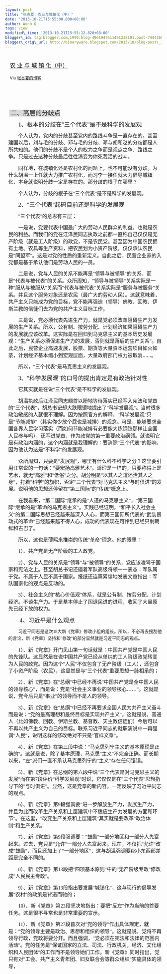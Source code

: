 ```yaml
--- 
layout: post 
title: "张炎夏：农业与城镇化（中）" 
date: '2013-10-21T15:55:00.000+08:00' 
author: Wenh Q
tags: view
modified\_time: '2013-10-21T15:55:12.820+08:00' 
blogger\_id: tag:blogger.com,1999:blog-4961947611491238191.post-7444265498643513559
blogger\_orig\_url: http://binaryware.blogspot.com/2013/10/blog-post\_1137.html
---
```

<div style="margin: 10px; padding: 5px;">

<div style="font-size: 18px;">

[农 业 与 城 镇
化（中）](http://zhangyanxiavip.blog.sohu.com/280387187.html)

</div>

<div style="font-size: 13px;">

Via [张炎夏的博客](http://zhangyanxiavip.blog.sohu.com/)

</div>

</div>

<div style="font-size: 13px; padding: 15px 0 10px 10px;">

<div style="font-size: 14px; line-height: 160%;">

 

<div
style="margin-left: 4.2pt; mso-char-indent-count: -.16; mso-para-margin-left: .17gd; text-indent: -2.4pt;">

<span
style="background: #d9d9d9; font-family: 仿宋_GB2312; font-size: 15pt; mso-pattern: gray-15 auto; mso-shading: white;"><span
style="mso-spacerun: yes;"> </span>二、高层的分歧点 </span>

</div>

<div
style="margin-left: 4.2pt; mso-char-indent-count: -.16; mso-para-margin-left: .17gd; text-indent: -2.4pt;">




</div>

<div style="text-indent: 24pt;">

<span style="font-family: 仿宋_GB2312; font-size: 14pt;">1</span><span
style="font-family: 仿宋_GB2312; font-size: 14pt;">、根本的分歧在"三个代表"是不是科学的发展观</span>

</div>

<div style="mso-char-indent-count: 2.0; text-indent: 24pt;">

<span
style="font-family: 仿宋_GB2312; font-size: 12pt;">个人认为，党内的分歧甚至党内的路线斗争是一直存在的。甚至建国以后，刘与毛的分歧、邓与毛的分歧、邓与胡和赵的分歧都是人所共知的。他们的分歧不是个人的权力之争而是观点之争、路线之争。只是过去这种分歧最后往往演变为你死我活的战斗。</span>

</div>

<div style="mso-char-indent-count: 2.0; text-indent: 24pt;">

<span
style="font-family: 仿宋_GB2312; font-size: 12pt;">同样地，在城镇化还是农村化的问题上，也不可能没有分歧。为什么胡温一上任就大力推广农村化，而习李一接任就大力倡导城镇化，本身就说明分歧一定是存在的。那分歧的根子在哪里？</span>

</div>

<div style="mso-char-indent-count: 2.0; text-indent: 24pt;">

<span
style="font-family: 仿宋_GB2312; font-size: 12pt;">个人认为，分歧的根子在"三个代表"是不是科学的发展观。</span>

</div>

<div style="text-indent: 24pt;">




</div>

<div style="text-indent: 24pt;">

<span style="font-family: 仿宋_GB2312; font-size: 14pt;">2</span><span
style="font-family: 仿宋_GB2312; font-size: 14pt;">、"三个代表"起码目前还是科学的发展观</span>

</div>

<div style="mso-char-indent-count: 2.0; text-indent: 24pt;">

<span
style="font-family: 仿宋_GB2312; font-size: 12pt;">"三个代表"的意思有三层：</span>

</div>

<div style="mso-char-indent-count: 2.0; text-indent: 24pt;">

<span
style="font-family: 仿宋_GB2312; font-size: 12pt;">一是说，党要代表中国最广大的劳动人民群众的利益，也就是农民的利益。而我们的党在江泽民同志执政之前都一直称自己仅仅是无产阶级（就是工人阶级）的政党，不是农民党。甚至因为中国农民拥有土地、农具等生产资料，把农民划为小资产阶级，仅仅承认农民是"同盟军"。这是对党的性质的重新定义。自此之后，民营企业家的入党都是基于承认他们是劳动人民的一员。</span>

</div>

<div style="mso-char-indent-count: 2.0; text-indent: 24pt;">

<span
style="font-family: 仿宋_GB2312; font-size: 12pt;">二是说，党与人民的关系不能再是"领导与被领导"的关系，而是"代表与被代表"的关系。众所周知，"领导与被领导"关系实际是一种"服从与被服从"关系而"代表与被代表"关系实际是"服务与被服务"关系。并且这个服务对象还是农民（最广大的劳动人民）。这就意味着，共产主义只能成为党的目标，党不能再强迫（领导）佛教、回教、伊斯兰教的信徒们去为党的共产主义目标工作。</span>

</div>

<div style="mso-char-indent-count: 2.0; text-indent: 24pt;">

<span
style="font-family: 仿宋_GB2312; font-size: 12pt;">三是说，党必须代表先进生产力，就是党必须改革阻碍生产力发展的生产关系。所以，公有制、按劳分配、计划经济如果阻碍生产力的发展就应该改革。这实际是在回归到马克思主义的基本历史发展观："生产关系必须促进生产力的发展，否则就是落后的生产关系"。自此之后，民营企业高速发展，股票、期货等大量资本运营项目如火如荼，计划经济基本缩小到宏观层面，大量政府部门权力被取消</span><span
style="font-size: 12pt; mso-ascii-font-family: 仿宋_GB2312; mso-fareast-font-family: 仿宋_GB2312;">……</span><span
style="font-family: 仿宋_GB2312; font-size: 12pt;">。</span>

</div>

<div style="mso-char-indent-count: 2.0; text-indent: 24pt;">

<span
style="font-family: 仿宋_GB2312; font-size: 12pt;">所以，"三个代表"是马克思主义的发展观。</span>

</div>

<div style="mso-char-indent-count: 2.0; text-indent: 24pt;">




</div>

<div style="text-indent: 24pt;">

<span style="font-family: 仿宋_GB2312; font-size: 14pt;">3</span><span
style="font-family: 仿宋_GB2312; font-size: 14pt;">、"科学发展观"的口号的提出肯定是有政治针对性</span>

</div>

<div style="mso-char-indent-count: 2.0; text-indent: 24pt;">

<span
style="font-family: 仿宋_GB2312; font-size: 12pt;">它其实就是在说"三个代表"是不科学的发展观。</span>

</div>

<div style="mso-char-indent-count: 2.0; text-indent: 24pt;">

<span
style="font-family: 仿宋_GB2312; font-size: 12pt;">胡温执政后江泽民同志翘首以盼地等待落实已经写入宪法和党章的"三个代表"，胡总书记却大跌眼镜地提出了"科学发展观"。当时很多政治敏感的人就很不理解。因为按照官方的解释，"科学发展观"只是"节能减排"（其实你少放个屁也是减排）的观念。可是，能够要求全国各界人民学习落实（而如何节能减排有必要像大炼钢铁那样让全国人民参与吗），还写进党章，作为政党的第一重要政治纲领。就说明它是有政治内涵的，这个内涵就是我理解的：要消除"三个代表"的影响，因为他认为这是"不科学"的发展观。</span>

</div>

<div style="mso-char-indent-count: 2.0; text-indent: 24pt;">

<span
style="font-family: 仿宋_GB2312; font-size: 12pt;">众所周知，只要是"发展观"，哪里有什么科不科学之分？这里要引用江常说的一句话："要宏扬高雅艺术"。道理是一样的，只要称得上是艺术，就无"高雅"和"低俗"之分。胡分明是"以其人之道还治其人之身"，打着"科学"的旗帜，否定"三个代表"对马克思主义"与时俱进"的发展。说明他的思想还停留在"第三国际"的"传统"概念上。</span>

</div>

<div style="mso-char-indent-count: 2.0; text-indent: 24pt;">

<span
style="font-family: 仿宋_GB2312; font-size: 12pt;">在我看来，"第二国际"继承的是"人道的马克思主义"，"第三国际"继承的是"革命的马克思主义"。实践已经证明，"和平长入社会主义"的第二国际思想已经越来越深入人心，而第三国际所代表的"武装暴动式的革命"已经越来越不得人心，成功的代表现在可怜到已经只剩朝鲜和古巴了。</span>

</div>

<div style="mso-char-indent-count: 2.0; text-indent: 24pt;">

<span
style="font-family: 仿宋_GB2312; font-size: 12pt;">所以，这也是薄熙来推崇的传统"革命"理念。他的眼里：</span>

</div>

<div style="mso-char-indent-count: 2.0; text-indent: 24pt;">

<span style="font-family: 仿宋_GB2312; font-size: 12pt;">1</span><span
style="font-family: 仿宋_GB2312; font-size: 12pt;">）、共产党是无产阶级的工人政党。</span>

</div>

<div style="mso-char-indent-count: 2.0; text-indent: 24pt;">

<span style="font-family: 仿宋_GB2312; font-size: 12pt;">2</span><span
style="font-family: 仿宋_GB2312; font-size: 12pt;">）、党与人民的关系是"领导"与"被领导"的关系，党应该凌驾于国家和宪法之上。甚至胡总书记还逼着军队高级将领一一表态：军队属于党。不属于人民不属于国家。报纸还连篇累牍地发表文章指出：军队国家化的观点是反动的。</span>

</div>

<div style="mso-char-indent-count: 2.0; text-indent: 24pt;">

<span style="font-family: 仿宋_GB2312; font-size: 12pt;">3</span><span
style="font-family: 仿宋_GB2312; font-size: 12pt;">）、社会主义的"核心价值观"体系，就是公有制、按劳分配、计划经济。不谈生产力。于是基本停止了国退民进的进程，收回了大量原先已经下放的权力。</span>

</div>

<div style="mso-char-indent-count: 1.96; text-indent: 27.45pt;">




</div>

<div style="mso-char-indent-count: 1.96; text-indent: 27.45pt;">

<span style="font-family: 仿宋_GB2312; font-size: 14pt;">4</span><span
style="font-family: 仿宋_GB2312; font-size: 14pt;">、习近平是什么观点</span>

</div>

<div style="text-indent: 24pt;">

<span
style="font-family: 仿宋_GB2312;">习近平同志是这次18大新《党章》修改小组的组长。所以，不必再去搜刮他的言论，新《党章》坚持和"修改"的部分显然就是习近平同志的观点。</span>

</div>

<div style="mso-char-indent-count: 2.0; text-indent: 24pt;">

<span style="font-family: 仿宋_GB2312; font-size: 12pt;">1</span><span
style="font-family: 仿宋_GB2312; font-size: 12pt;">）、新《党章》开门见山第一句话就是：中国共产党是中国人民的先锋队。这显然是在说中国共产党已经从单纯的工人阶级政党转变为人民的政党。因为这个"人民"不仅包含了无产阶级（工人），还包含了小资产阶级（农民），这显然是与"三个代表"重要思想一脉相承的；</span>

</div>

<div style="mso-char-indent-count: 2.0; text-indent: 24pt;">

<span style="font-family: 仿宋_GB2312; font-size: 12pt;">2</span><span
style="font-family: 仿宋_GB2312; font-size: 12pt;">）、新《党章》在"总纲"中已经不再说"中国共产党是全中国人民的领导核心"，而是说：党是"社会主义事业的领导核心……"。这就是说，党今后只是"事业"的领导而不是人的领导。</span>

</div>

<div style="mso-char-indent-count: 2.0; text-indent: 24pt;">

<span style="font-family: 仿宋_GB2312; font-size: 12pt;">3</span><span
style="font-family: 仿宋_GB2312; font-size: 12pt;">）、新《党章》在"总纲"中已经不再要求全国人民为共产主义奋斗而是说："党的最高理想和最终目标是实现共产主义"。这就是说，普通人（比如佛教、回教、伊斯兰教、基督教、天主教信徒们）今后可以不再以共产主义为自己的目标。联系习近平同志的就职演说中一再强调"人民"，说明这样的修改绝对不只是"官样文章"。</span>

</div>

<div style="mso-char-indent-count: 2.0; text-indent: 24pt;">

<span style="font-family: 仿宋_GB2312; font-size: 12pt;">4</span><span
style="font-family: 仿宋_GB2312; font-size: 12pt;">）、新《党章》在第三段中说："马克思列宁主义的基本原理是正确的"。这就是说，除了基本原理，马克思"主义"不完全正确。而长期以来，"左"派们一直不承认马克思列宁的"主义"存在任何错误。</span>

</div>

<div style="mso-char-indent-count: 2.0; text-indent: 24pt;">

<span style="font-family: 仿宋_GB2312; font-size: 12pt;">5</span><span
style="font-family: 仿宋_GB2312; font-size: 12pt;">）、新《党章》在总纲的第六段中说"三个代表是对马克思主义的发展"而在第7段评价"科学发展观"时说，它仅仅是在"三个代表"思想指导下的"与时俱进"。显然，这是党章的新内容，一定反映了习近平同志的观点。</span>

</div>

<div style="mso-char-indent-count: 2.0; text-indent: 24pt;">

<span style="font-family: 仿宋_GB2312; font-size: 12pt;">6</span><span
style="font-family: 仿宋_GB2312; font-size: 12pt;">）、新《党章》第9段强调要"进一步解放生产力，发展生产力，并且为此而改革生产关系和上层建筑中不适应生产力发展的方面和环节"。在这里，"改变生产关系和上层建筑"其实就是要改革"政治体制"和生产关系。</span>

</div>

<div style="mso-char-indent-count: 2.0; text-indent: 24pt;">

<span style="font-family: 仿宋_GB2312; font-size: 12pt;">7</span><span
style="font-family: 仿宋_GB2312; font-size: 12pt;">）、新《党章》第9段强调要："鼓励"一部分地区和一部分人先富起来。过去，党只是"允许"一部分人先富起来。现在，不仅把"允许"改成"鼓励"，而且还加上了"一部分地区"，这与胡温强调要缩小东西部差距是完全不同的。</span>

</div>

<div style="mso-char-indent-count: 2.0; text-indent: 24pt;">

<span style="font-family: 仿宋_GB2312; font-size: 12pt;">8</span><span
style="font-family: 仿宋_GB2312; font-size: 12pt;">）、新《党章》第13段把"四项基本原则"中的"无产阶级专政"修改成"人民民主专政"。</span>

</div>

<div style="mso-char-indent-count: 2.0; text-indent: 24pt;">

<span style="font-family: 仿宋_GB2312; font-size: 12pt;">9</span><span
style="font-family: 仿宋_GB2312; font-size: 12pt;">）、新《党章》第13段指出要发展"城镇化"，这与现行的倡导发展"农村"的政策是背道而驰的；</span>

</div>

<div style="mso-char-indent-count: 2.0; text-indent: 24pt;">

<span style="font-family: 仿宋_GB2312; font-size: 12pt;">10</span><span
style="font-family: 仿宋_GB2312; font-size: 12pt;">）、新《党章》第23段坚决地指出：要把"反左"作为当前的首要任务。这是很不寻常也是非常重要的宣示。</span>

</div>

<div style="mso-char-indent-count: 2.0; text-indent: 24pt;">

<span style="font-family: 仿宋_GB2312; font-size: 12pt;">11</span><span
style="font-family: 仿宋_GB2312; font-size: 12pt;">）、新《党章》第27段首次对"党的领导"作出具体规定，就是："党的领导主要是政治、思想和组织的领导"。这就是说，党将不再领导行政，党政将要分开。而且强调，"党必须在宪法和法律的范围内活动"。党的任务是"保证国家的立法、司法、行政机关，经济、文化组织和人民团体"的工作而不是领导她们工作。新《党章》同时指出，党只有对"工会、共产主义青年团、妇女联合会等群众组织"实施具体的领导，</span>

</div>

</div>

</div>
